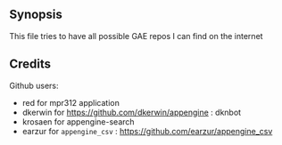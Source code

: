 Synopsis
--------

This file tries to have all possible GAE repos I can find on the internet






Credits
-------

Github users:

- red for mpr312 application
- dkerwin for https://github.com/dkerwin/appengine : dknbot
- krosaen for appengine-search
- earzur for `appengine_csv` : https://github.com/earzur/appengine_csv
